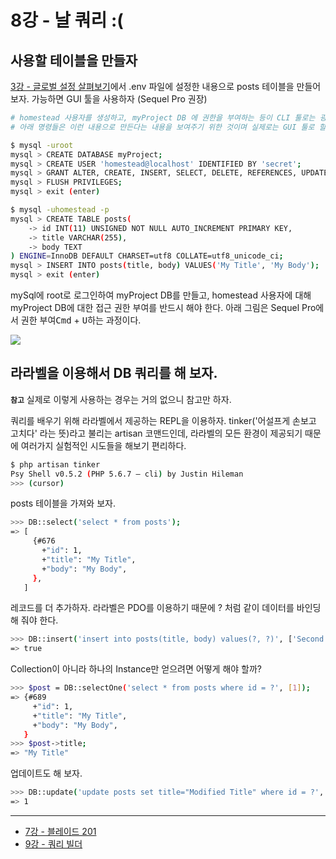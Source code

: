 # 8강 - 날 쿼리 :(

## 사용할 테이블을 만들자

[3강 - 글로벌 설정 살펴보기](https://github.com/appkr/l5essential/blob/master/docs/3-configuration.md)에서 .env 파일에 설정한 내용으로 posts 테이블을 만들어 보자. 가능하면 GUI 툴을 사용하자 (Sequel Pro 권장)

```bash
# homestead 사용자를 생성하고, myProject DB 에 권한을 부여하는 등이 CLI 툴로는 굉장히 복잡하다.
# 아래 명령들은 이런 내용으로 만든다는 내용을 보여주기 위한 것이며 실제로는 GUI 툴로 할 것을 권장한다.

$ mysql -uroot
mysql > CREATE DATABASE myProject;
mysql > CREATE USER 'homestead@localhost' IDENTIFIED BY 'secret';
mysql > GRANT ALTER, CREATE, INSERT, SELECT, DELETE, REFERENCES, UPDATE, DROP, EXECUTE, LOCK TABLES, INDEX ON myProject.* TO 'homestead@localhost';
mysql > FLUSH PRIVILEGES;
mysql > exit (enter)

$ mysql -uhomestead -p
mysql > CREATE TABLE posts(
    -> id INT(11) UNSIGNED NOT NULL AUTO_INCREMENT PRIMARY KEY,
    -> title VARCHAR(255),
    -> body TEXT
) ENGINE=InnoDB DEFAULT CHARSET=utf8 COLLATE=utf8_unicode_ci;
mysql > INSERT INTO posts(title, body) VALUES('My Title', 'My Body');
mysql > exit (enter)
```

mySql에 root로 로그인하여 myProject DB를 만들고, homestead 사용자에 대해 myProject DB에 대한 접근 권한 부여를 반드시 해야 한다. 아래 그림은 Sequel Pro에서 권한 부여<kbd>Cmd</kbd> + <kbd>U</kbd>하는 과정이다.

![](https://raw.githubusercontent.com/appkr/l5essential/master/docs/8-raw-queries-img-01.png)

## 라라벨을 이용해서 DB 쿼리를 해 보자. 

**`참고`** 실제로 이렇게 사용하는 경우는 거의 없으니 참고만 하자.

쿼리를 배우기 위해 라라벨에서 제공하는 REPL을 이용하자. tinker('어설프게 손보고 고치다' 라는 뜻)라고 불리는 artisan 코맨드인데, 라라벨의 모든 환경이 제공되기 때문에 여러가지 실험적인 시도들을 해보기 편리하다.

```bash
$ php artisan tinker
Psy Shell v0.5.2 (PHP 5.6.7 — cli) by Justin Hileman
>>> (cursor)
```

posts 테이블을 가져와 보자.

```bash
>>> DB::select('select * from posts');
=> [
     {#676
       +"id": 1,
       +"title": "My Title",
       +"body": "My Body",
     },
   ]
```

레코드를 더 추가하자. 라라벨은 PDO를 이용하기 때문에 ? 처럼 같이 데이터를 바인딩해 줘야 한다.

```bash
>>> DB::insert('insert into posts(title, body) values(?, ?)', ['Second Title', 'Second Body']);
=> true
```

Collection이 아니라 하나의 Instance만 얻으려면 어떻게 해야 할까?

```bash
>>> $post = DB::selectOne('select * from posts where id = ?', [1]);
=> {#689
     +"id": 1,
     +"title": "My Title",
     +"body": "My Body",
   }
>>> $post->title;
=> "My Title"
```

업데이트도 해 보자.

```bash
>>> DB::update('update posts set title="Modified Title" where id = ?', [2]);
=> 1
```

---

- [7강 - 블레이드 201](https://github.com/appkr/l5essential/blob/master/docs/7-blade-201.md)
- [9강 - 쿼리 빌더](https://github.com/appkr/l5essential/blob/master/docs/9-query-builder.md)

